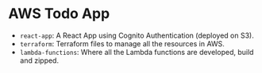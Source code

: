 # AWS Todo App

- `react-app`: A React App using Cognito Authentication (deployed on S3).
- `terraform`: Terraform files to manage all the resources in AWS.
- `lambda-functions`: Where all the Lambda functions are developed, build and zipped.
